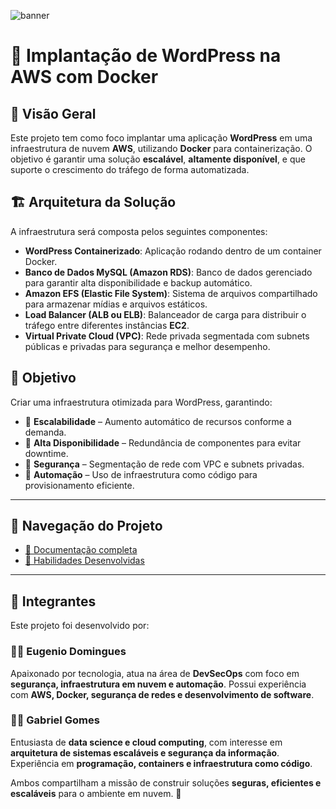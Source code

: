![banner](https://vetores.org/d/compass-uol.svg)
# 🚀 Implantação de WordPress na AWS com Docker

## 📌 Visão Geral
Este projeto tem como foco implantar uma aplicação **WordPress** em uma infraestrutura de nuvem **AWS**, utilizando **Docker** para containerização. O objetivo é garantir uma solução **escalável**, **altamente disponível**, e que suporte o crescimento do tráfego de forma automatizada.

## 🏗️ Arquitetura da Solução
A infraestrutura será composta pelos seguintes componentes:

- **WordPress Containerizado**: Aplicação rodando dentro de um container Docker.
- **Banco de Dados MySQL (Amazon RDS)**: Banco de dados gerenciado para garantir alta disponibilidade e backup automático.
- **Amazon EFS (Elastic File System)**: Sistema de arquivos compartilhado para armazenar mídias e arquivos estáticos.
- **Load Balancer (ALB ou ELB)**: Balanceador de carga para distribuir o tráfego entre diferentes instâncias **EC2**.
- **Virtual Private Cloud (VPC)**: Rede privada segmentada com subnets públicas e privadas para segurança e melhor desempenho.

## 🎯 Objetivo
Criar uma infraestrutura otimizada para WordPress, garantindo:
- 🔹 **Escalabilidade** – Aumento automático de recursos conforme a demanda.
- 🔹 **Alta Disponibilidade** – Redundância de componentes para evitar downtime.
- 🔹 **Segurança** – Segmentação de rede com VPC e subnets privadas.
- 🔹 **Automação** – Uso de infraestrutura como código para provisionamento eficiente.

---

## 📄 Navegação do Projeto
- [🔧 Documentação completa](configuracao.md)
- [🚀 Habilidades Desenvolvidas](skills.md)

---

## 👥 Integrantes  

Este projeto foi desenvolvido por:  

### 🧑‍💻 Eugenio Domingues  
Apaixonado por tecnologia, atua na área de **DevSecOps** com foco em **segurança, infraestrutura em nuvem e automação**. Possui experiência com **AWS, Docker, segurança de redes e desenvolvimento de software**.  

### 🧑‍💻 Gabriel Gomes  
Entusiasta de **data science e cloud computing**, com interesse em **arquitetura de sistemas escaláveis e segurança da informação**. Experiência em **programação, containers e infraestrutura como código**.  

Ambos compartilham a missão de construir soluções **seguras, eficientes e escaláveis** para o ambiente em nuvem. 🚀  
